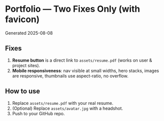 # Portfolio — Two Fixes Only (with favicon)
Generated 2025-08-08

## Fixes
1. **Resume button** is a direct link to `assets/resume.pdf` (works on user & project sites).
2. **Mobile responsiveness**: nav visible at small widths, hero stacks, images are responsive, thumbnails use aspect-ratio, no overflow.

## How to use
1. Replace `assets/resume.pdf` with your real resume.
2. (Optional) Replace `assets/avatar.jpg` with a headshot.
3. Push to your GitHub repo.
